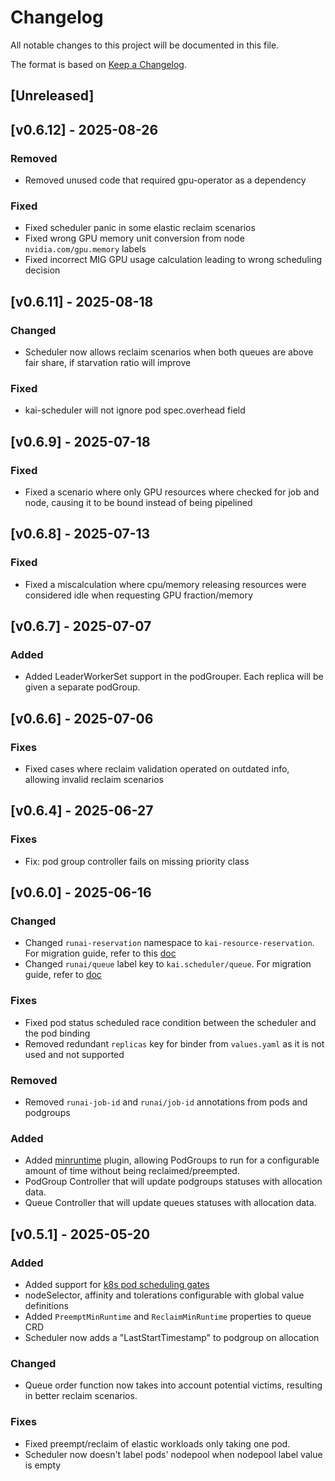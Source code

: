 # Changelog

All notable changes to this project will be documented in this file.

The format is based on [Keep a Changelog](https://keepachangelog.com/en/1.1.0/).

## [Unreleased]

## [v0.6.12] - 2025-08-26

### Removed
- Removed unused code that required gpu-operator as a dependency

### Fixed
- Fixed scheduler panic in some elastic reclaim scenarios
- Fixed wrong GPU memory unit conversion from node `nvidia.com/gpu.memory` labels
- Fixed incorrect MIG GPU usage calculation leading to wrong scheduling decision

## [v0.6.11] - 2025-08-18

### Changed
- Scheduler now allows reclaim scenarios when both queues are above fair share, if starvation ratio will improve

### Fixed
- kai-scheduler will not ignore pod spec.overhead field

## [v0.6.9] - 2025-07-18

### Fixed
- Fixed a scenario where only GPU resources where checked for job and node, causing it to be bound instead of being pipelined

## [v0.6.8] - 2025-07-13

### Fixed
- Fixed a miscalculation where cpu/memory releasing resources were considered idle when requesting GPU fraction/memory

## [v0.6.7] - 2025-07-07

### Added
- Added LeaderWorkerSet support in the podGrouper. Each replica will be given a separate podGroup.

## [v0.6.6] - 2025-07-06

### Fixes
- Fixed cases where reclaim validation operated on outdated info, allowing invalid reclaim scenarios

## [v0.6.4] - 2025-06-27

### Fixes
- Fix: pod group controller fails on missing priority class

## [v0.6.0] - 2025-06-16

### Changed
- Changed `runai-reservation` namespace to `kai-resource-reservation`. For migration guide, refer to this [doc](docs/migrationguides/README.md)
- Changed `runai/queue` label key to `kai.scheduler/queue`. For migration guide, refer to [doc](docs/migrationguides/README.md)

### Fixes
- Fixed pod status scheduled race condition between the scheduler and the pod binding
- Removed redundant `replicas` key for binder from `values.yaml` as it is not used and not supported

### Removed
- Removed `runai-job-id` and `runai/job-id` annotations from pods and podgroups

### Added
- Added [minruntime](docs/plugins/minruntime.md) plugin, allowing PodGroups to run for a configurable amount of time without being reclaimed/preempted.
- PodGroup Controller that will update podgroups statuses with allocation data.
- Queue Controller that will update queues statuses with allocation data.


## [v0.5.1] - 2025-05-20

### Added
- Added support for [k8s pod scheduling gates](https://kubernetes.io/docs/concepts/scheduling-eviction/pod-scheduling-readiness/)
- nodeSelector, affinity and tolerations configurable with global value definitions
- Added `PreemptMinRuntime` and `ReclaimMinRuntime` properties to queue CRD
- Scheduler now adds a "LastStartTimestamp" to podgroup on allocation

### Changed
- Queue order function now takes into account potential victims, resulting in better reclaim scenarios.

### Fixes
- Fixed preempt/reclaim of elastic workloads only taking one pod.
- Scheduler now doesn't label pods' nodepool when nodepool label value is empty
